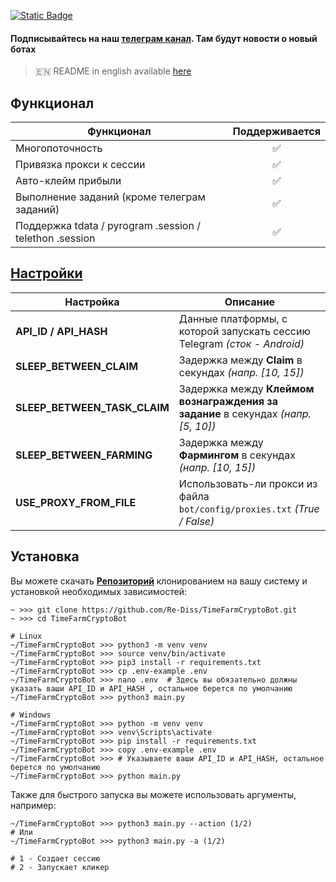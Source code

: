 

[![Static Badge](https://img.shields.io/badge/Telegram-Bot%20Link-Link?style=for-the-badge&logo=Telegram&logoColor=white&logoSize=auto&color=blue)](https://t.me/TimeFarmCryptoBot?start=fu7JkYLQx3phqYFY)

#### Подписывайтесь на наш [телеграм канал](https://t.me/scriptron). Там будут новости о новый ботах



> 🇪🇳 README in english available [here](README-EN.md)

## Функционал  
| Функционал                                              | Поддерживается |
|---------------------------------------------------------|:--------------:|
| Многопоточность                                         |       ✅        |
| Привязка прокси к сессии                                |       ✅        |
| Авто-клейм прибыли                                      |       ✅        |
| Выполнение заданий (кроме телеграм заданий)             |       ✅        |
| Поддержка tdata / pyrogram .session / telethon .session |       ✅        |


## [Настройки](https://github.com/Re-Diss/TimeFarmCryptoBot/blob/main/.env-example)
| Настройка               | Описание                                                                          |
|-------------------------|-----------------------------------------------------------------------------------|
| **API_ID / API_HASH**   | Данные платформы, с которой запускать сессию Telegram _(сток - Android)_          |
| **SLEEP_BETWEEN_CLAIM** | Задержка между **Claim** в секундах _(напр. [10, 15])_                            |
| **SLEEP_BETWEEN_TASK_CLAIM** | Задержка между **Клеймом вознаграждения за задание** в секундах _(напр. [5, 10])_ |
| **SLEEP_BETWEEN_FARMING** | Задержка между **Фармингом** в секундах _(напр. [10, 15])_                        |
| **USE_PROXY_FROM_FILE** | Использовать-ли прокси из файла `bot/config/proxies.txt` _(True / False)_         |


## Установка
Вы можете скачать [**Репозиторий**](https://github.com/Re-Diss/TimeFarmCryptoBot) клонированием на вашу систему и установкой необходимых зависимостей:
```shell
~ >>> git clone https://github.com/Re-Diss/TimeFarmCryptoBot.git
~ >>> cd TimeFarmCryptoBot

# Linux
~/TimeFarmCryptoBot >>> python3 -m venv venv
~/TimeFarmCryptoBot >>> source venv/bin/activate
~/TimeFarmCryptoBot >>> pip3 install -r requirements.txt
~/TimeFarmCryptoBot >>> cp .env-example .env
~/TimeFarmCryptoBot >>> nano .env  # Здесь вы обязательно должны указать ваши API_ID и API_HASH , остальное берется по умолчанию
~/TimeFarmCryptoBot >>> python3 main.py

# Windows
~/TimeFarmCryptoBot >>> python -m venv venv
~/TimeFarmCryptoBot >>> venv\Scripts\activate
~/TimeFarmCryptoBot >>> pip install -r requirements.txt
~/TimeFarmCryptoBot >>> copy .env-example .env
~/TimeFarmCryptoBot >>> # Указываете ваши API_ID и API_HASH, остальное берется по умолчанию
~/TimeFarmCryptoBot >>> python main.py
```

Также для быстрого запуска вы можете использовать аргументы, например:
```shell
~/TimeFarmCryptoBot >>> python3 main.py --action (1/2)
# Или
~/TimeFarmCryptoBot >>> python3 main.py -a (1/2)

# 1 - Создает сессию
# 2 - Запускает кликер
```
